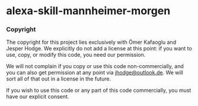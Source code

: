 # alexa-skill-mannheimer-morgen

### Copyright

The copyright for this project lies exclusively with Ömer Kafaoglu and Jesper Hodge.
We explicitly do not add a license at this point: if you want to use, copy, or modify this code, you need our permission.

We will not complain if you copy or use this code non-commercially, and you can also get permission at any point via jhodge@outlook.de. We will sort all of that out in a license in the future.

If you wish to use this code or any part of this code commercially, you must have our explicit consent.
